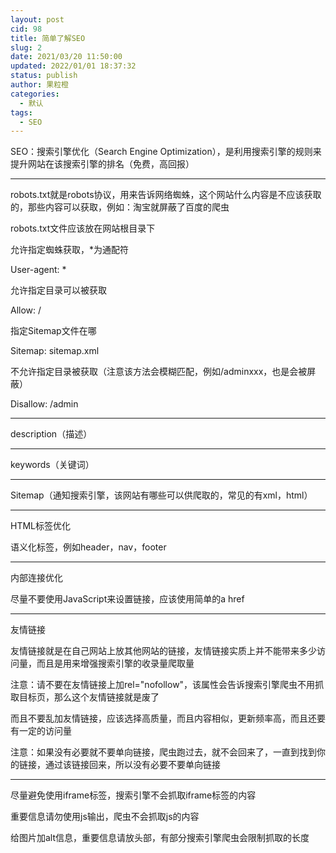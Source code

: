 ```yaml
---
layout: post
cid: 98
title: 简单了解SEO
slug: 2
date: 2021/03/20 11:50:00
updated: 2022/01/01 18:37:32
status: publish
author: 果粒橙
categories: 
  - 默认
tags: 
  - SEO
---
```



SEO：搜索引擎优化（Search Engine Optimization），是利用搜索引擎的规则来提升网站在该搜索引擎的排名（免费，高回报）

---

robots.txt就是robots协议，用来告诉网络蜘蛛，这个网站什么内容是不应该获取的，那些内容可以获取，例如：淘宝就屏蔽了百度的爬虫

robots.txt文件应该放在网站根目录下

允许指定蜘蛛获取，*为通配符

User-agent: *

允许指定目录可以被获取
 
Allow: /

指定Sitemap文件在哪

Sitemap: sitemap.xml


不允许指定目录被获取（注意该方法会模糊匹配，例如/adminxxx，也是会被屏蔽）

Disallow: /admin





---


description（描述）

<meta name="description" content="这是一个描述">




---

keywords（关键词）

<meta name="keywords" content="关键词1, 关键词2">

---

Sitemap（通知搜索引擎，该网站有哪些可以供爬取的，常见的有xml，html）



---
HTML标签优化

语义化标签，例如header，nav，footer


---

内部连接优化

尽量不要使用JavaScript来设置链接，应该使用简单的a href



---

友情链接

友情链接就是在自己网站上放其他网站的链接，友情链接实质上并不能带来多少访问量，而且是用来增强搜索引擎的收录量爬取量

注意：请不要在友情链接上加rel="nofollow"，该属性会告诉搜索引擎爬虫不用抓取目标页，那么这个友情链接就是废了

而且不要乱加友情链接，应该选择高质量，而且内容相似，更新频率高，而且还要有一定的访问量

注意：如果没有必要就不要单向链接，爬虫跑过去，就不会回来了，一直到找到你的链接，通过该链接回来，所以没有必要不要单向链接


---


尽量避免使用iframe标签，搜索引擎不会抓取iframe标签的内容

重要信息请勿使用js输出，爬虫不会抓取js的内容

给图片加alt信息，重要信息请放头部，有部分搜索引擎爬虫会限制抓取的长度
